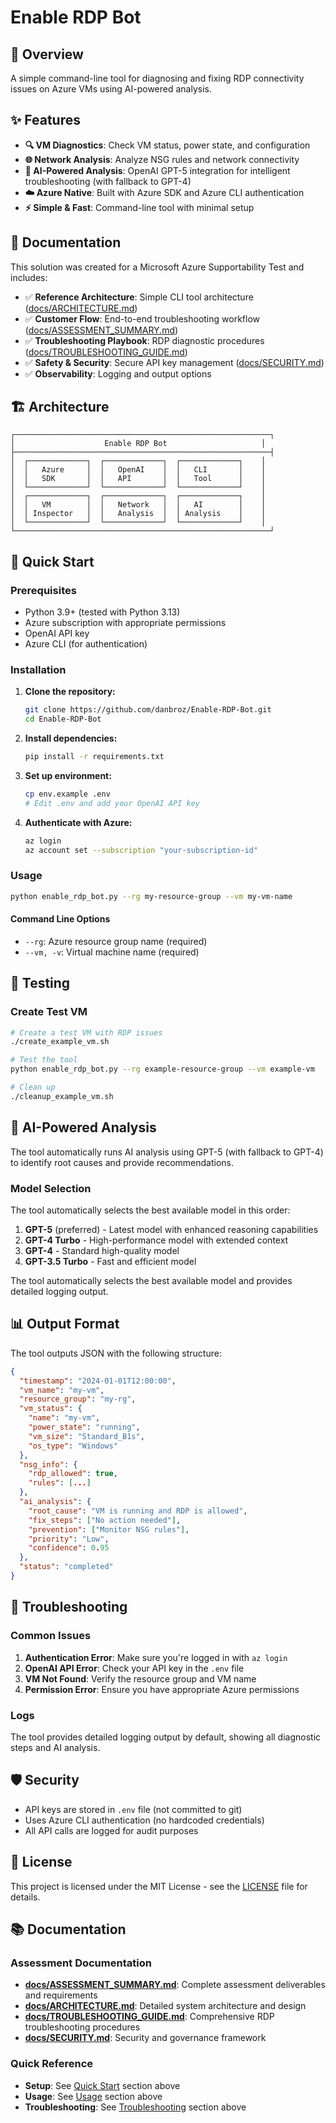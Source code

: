 # Enable RDP Bot

## 🚀 Overview

A simple command-line tool for diagnosing and fixing RDP connectivity issues on Azure VMs using AI-powered analysis.

## ✨ Features

- **🔍 VM Diagnostics**: Check VM status, power state, and configuration
- **🌐 Network Analysis**: Analyze NSG rules and network connectivity
- **🧠 AI-Powered Analysis**: OpenAI GPT-5 integration for intelligent troubleshooting (with fallback to GPT-4)
- **☁️ Azure Native**: Built with Azure SDK and Azure CLI authentication
- **⚡ Simple & Fast**: Command-line tool with minimal setup

## 🎯 Documentation

This solution was created for a Microsoft Azure Supportability Test and includes:

- ✅ **Reference Architecture**: Simple CLI tool architecture ([docs/ARCHITECTURE.md](docs/ARCHITECTURE.md))
- ✅ **Customer Flow**: End-to-end troubleshooting workflow ([docs/ASSESSMENT_SUMMARY.md](docs/ASSESSMENT_SUMMARY.md))
- ✅ **Troubleshooting Playbook**: RDP diagnostic procedures ([docs/TROUBLESHOOTING_GUIDE.md](docs/TROUBLESHOOTING_GUIDE.md))
- ✅ **Safety & Security**: Secure API key management ([docs/SECURITY.md](docs/SECURITY.md))
- ✅ **Observability**: Logging and output options

## 🏗️ Architecture

```
┌─────────────────────────────────────────────────────────┐
│                    Enable RDP Bot                     │
├─────────────────────────────────────────────────────────┤
│  ┌─────────────┐  ┌─────────────┐  ┌─────────────┐    │
│  │   Azure     │  │   OpenAI    │  │   CLI       │    │
│  │   SDK       │  │   API       │  │   Tool      │    │
│  └─────────────┘  └─────────────┘  └─────────────┘    │
│  ┌─────────────┐  ┌─────────────┐  ┌─────────────┐    │
│  │   VM        │  │   Network   │  │   AI        │    │
│  │ Inspector   │  │   Analysis  │  │ Analysis    │    │
│  └─────────────┘  └─────────────┘  └─────────────┘    │
└─────────────────────────────────────────────────────────┘
```

## 🚀 Quick Start

### Prerequisites

- Python 3.9+ (tested with Python 3.13)
- Azure subscription with appropriate permissions
- OpenAI API key
- Azure CLI (for authentication)

### Installation

1. **Clone the repository:**
   ```bash
   git clone https://github.com/danbroz/Enable-RDP-Bot.git
   cd Enable-RDP-Bot
   ```

2. **Install dependencies:**
   ```bash
   pip install -r requirements.txt
   ```

3. **Set up environment:**
   ```bash
   cp env.example .env
   # Edit .env and add your OpenAI API key
   ```

4. **Authenticate with Azure:**
   ```bash
   az login
   az account set --subscription "your-subscription-id"
   ```


### Usage

```bash
python enable_rdp_bot.py --rg my-resource-group --vm my-vm-name
```

#### Command Line Options

- `--rg`: Azure resource group name (required)
- `--vm, -v`: Virtual machine name (required)

## 🧪 Testing

### Create Test VM

```bash
# Create a test VM with RDP issues
./create_example_vm.sh

# Test the tool
python enable_rdp_bot.py --rg example-resource-group --vm example-vm

# Clean up
./cleanup_example_vm.sh
```

## 🧠 AI-Powered Analysis

The tool automatically runs AI analysis using GPT-5 (with fallback to GPT-4) to identify root causes and provide recommendations.

### Model Selection
The tool automatically selects the best available model in this order:
1. **GPT-5** (preferred) - Latest model with enhanced reasoning capabilities
2. **GPT-4 Turbo** - High-performance model with extended context
3. **GPT-4** - Standard high-quality model
4. **GPT-3.5 Turbo** - Fast and efficient model

The tool automatically selects the best available model and provides detailed logging output.

## 📊 Output Format

The tool outputs JSON with the following structure:

```json
{
  "timestamp": "2024-01-01T12:00:00",
  "vm_name": "my-vm",
  "resource_group": "my-rg",
  "vm_status": {
    "name": "my-vm",
    "power_state": "running",
    "vm_size": "Standard_B1s",
    "os_type": "Windows"
  },
  "nsg_info": {
    "rdp_allowed": true,
    "rules": [...]
  },
  "ai_analysis": {
    "root_cause": "VM is running and RDP is allowed",
    "fix_steps": ["No action needed"],
    "prevention": ["Monitor NSG rules"],
    "priority": "Low",
    "confidence": 0.95
  },
  "status": "completed"
}
```

## 🔧 Troubleshooting

### Common Issues

1. **Authentication Error**: Make sure you're logged in with `az login`
2. **OpenAI API Error**: Check your API key in the `.env` file
3. **VM Not Found**: Verify the resource group and VM name
4. **Permission Error**: Ensure you have appropriate Azure permissions

### Logs

The tool provides detailed logging output by default, showing all diagnostic steps and AI analysis.

## 🛡️ Security

- API keys are stored in `.env` file (not committed to git)
- Uses Azure CLI authentication (no hardcoded credentials)
- All API calls are logged for audit purposes

## 📝 License

This project is licensed under the MIT License - see the [LICENSE](LICENSE) file for details.

## 📚 Documentation

### Assessment Documentation
- **[docs/ASSESSMENT_SUMMARY.md](docs/ASSESSMENT_SUMMARY.md)**: Complete assessment deliverables and requirements
- **[docs/ARCHITECTURE.md](docs/ARCHITECTURE.md)**: Detailed system architecture and design
- **[docs/TROUBLESHOOTING_GUIDE.md](docs/TROUBLESHOOTING_GUIDE.md)**: Comprehensive RDP troubleshooting procedures
- **[docs/SECURITY.md](docs/SECURITY.md)**: Security and governance framework

### Quick Reference
- **Setup**: See [Quick Start](#-quick-start) section above
- **Usage**: See [Usage](#usage) section above
- **Troubleshooting**: See [Troubleshooting](#-troubleshooting) section above
